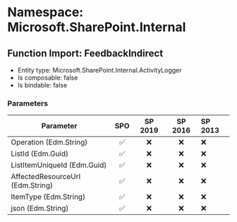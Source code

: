 # Namespace: Microsoft.SharePoint.Internal

## Function Import: FeedbackIndirect

- Entity type: Microsoft.SharePoint.Internal.ActivityLogger
- Is composable: false
- Is bindable: false

### Parameters

Parameter | SPO | SP 2019 | SP 2016 | SP 2013
----------|:---:|:-------:|:-------:|:-------
Operation (Edm.String) | ✅ | ❌ | ❌ | ❌
ListId (Edm.Guid) | ✅ | ❌ | ❌ | ❌
ListItemUniqueId (Edm.Guid) | ✅ | ❌ | ❌ | ❌
AffectedResourceUrl (Edm.String) | ✅ | ❌ | ❌ | ❌
ItemType (Edm.String) | ✅ | ❌ | ❌ | ❌
json (Edm.String) | ✅ | ❌ | ❌ | ❌

